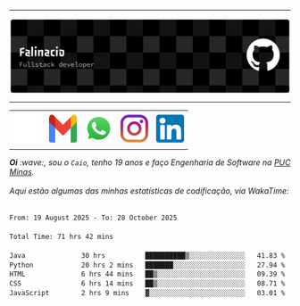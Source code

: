 -----

<div>
<img align="center" alt="Header" src="img/github-header-banner.png"/>
</div>

-----

<div align="center">
<table>
<tr>
 <td align="center" colspan="11"></td>
</tr> 
<tr>

<td><a href="https://github.com/caiofalsantos" target="_blank"><img src="img/github2.png" width="50px" height="50px"/></a>
</td>
<td><a href="mailto:caiofalinacio@gmail.com" target="_blank"><img src="img/gmail3.png" width="50px" height="50px"/></a>
</td>
<td><a href="https://wa.me/5531995597489" target="_blank"><img src="img/wpp2.png" width="50px" height="50px"/></a>
</td>
<td><a href="https://www.instagram.com/caiofalinacio/" target="_blank"><img src="img/insta2.png" width="50px" height="50px"/></a>
</td>
<td><a href="https://www.linkedin.com/in/caio-falinacio-464b18357" target="_blank"><img src="img/linkedin2.png" width="50px" height="50px"/></a>
</td>

</tr>
<tr>
 <td align="center" colspan="11"></td>
</tr> 
</table>
</div>

<div align="justify">
<i><b>Oi</b> :wave:, sou o <code>Caio</code>, tenho 19 anos e faço Engenharia de Software na <a href="https://www.pucminas.br/" target="_blank">PUC Minas</a>.</i> 
<i><br><br>Aqui estão algumas das minhas estatísticas de codificação, via WakaTime:</i>
</div>
<br>
<!--START_SECTION:waka-->

```txt
From: 19 August 2025 - To: 28 October 2025

Total Time: 71 hrs 42 mins

Java              30 hrs          ██████████▒░░░░░░░░░░░░░░   41.83 %
Python            20 hrs 2 mins   ███████░░░░░░░░░░░░░░░░░░   27.94 %
HTML              6 hrs 44 mins   ██▒░░░░░░░░░░░░░░░░░░░░░░   09.39 %
CSS               6 hrs 14 mins   ██▒░░░░░░░░░░░░░░░░░░░░░░   08.71 %
JavaScript        2 hrs 9 mins    ▓░░░░░░░░░░░░░░░░░░░░░░░░   03.01 %
```

<!--END_SECTION:waka-->







